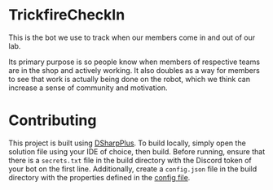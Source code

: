 ﻿# TrickfireCheckIn

This is the bot we use to track when our members come in and out of our lab.

Its primary purpose is so people know when members of respective teams are in
the shop and actively working. It also doubles as a way for members to see that
work is actually being done on the robot, which we think can increase a sense of
community and motivation.

# Contributing

This project is built using [DSharpPlus](https://dsharpplus.github.io/). To
build locally, simply open the solution file using your IDE of choice, then
build. Before running, ensure that there is a `secrets.txt` file in the build
directory with the Discord token of your bot on the first line. Additionally,
create a `config.json` file in the build directory with the properties defined
in the [config file](TrickfireCheckIn/Config.cs).